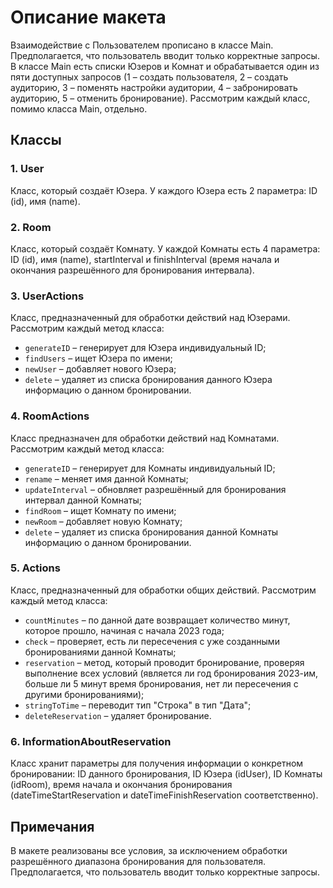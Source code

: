 # Описание макета

Взаимодействие с  Пользователем прописано в классе Main. Предполагается, что пользователь вводит только корректные запросы. В классе Main есть списки Юзеров и Комнат и обрабатывается один из пяти доступных запросов (1 – создать пользователя, 2 – создать аудиторию, 3 – поменять настройки аудитории, 4 – забронировать аудиторию, 5 – отменить бронирование). Рассмотрим каждый класс, помимо класса Main, отдельно.

## Классы

### 1. User

Класс, который создаёт Юзера. У каждого Юзера есть 2 параметра: ID (id), имя (name).

### 2. Room

Класс, который создаёт Комнату. У каждой Комнаты есть 4 параметра: ID (id), имя (name), startInterval и finishInterval (время начала и окончания разрешённого для бронирования интервала).

### 3. UserActions

Класс, предназначенный для обработки действий над Юзерами. Рассмотрим каждый метод класса:
- `generateID` – генерирует для Юзера индивидуальный ID;
- `findUsers` – ищет Юзера по имени;
- `newUser` – добавляет нового Юзера;
- `delete` – удаляет из списка бронирования данного Юзера информацию о данном бронировании.

### 4. RoomActions

Класс предназначен для обработки действий над Комнатами. Рассмотрим каждый метод класса:
- `generateID` – генерирует для Комнаты индивидуальный ID;
- `rename` – меняет имя данной Комнаты;
- `updateInterval` – обновляет разрешённый для бронирования интервал данной Комнаты;
- `findRoom` – ищет Комнату по имени;
- `newRoom` – добавляет новую Комнату;
- `delete` – удаляет из списка бронирования данной Комнаты информацию о данном бронировании.

### 5. Actions

Класс, предназначенный для обработки общих действий. Рассмотрим каждый метод класса:
- `countMinutes` – по данной дате возвращает количество минут, которое прошло, начиная с начала 2023 года;
- `check` – проверяет, есть ли пересечения с уже созданными бронированиями данной Комнаты;
- `reservation` – метод, который проводит бронирование, проверяя выполнение всех условий (является ли год бронирования 2023-им, больше ли 5 минут время бронирования, нет ли пересечения с другими бронированиями);
- `stringToTime` – переводит тип "Строка" в тип "Дата";
- `deleteReservation` – удаляет бронирование.

### 6. InformationAboutReservation

Класс хранит параметры для получения информации о конкретном бронировании: ID данного бронирования, ID Юзера (idUser), ID Комнаты (idRoom), время начала и окончания бронирования (dateTimeStartReservation и dateTimeFinishReservation соответственно).

## Примечания

В макете реализованы все условия, за исключением обработки разрешённого диапазона бронирования для пользователя. Предполагается, что пользователь вводит только корректные запросы.
